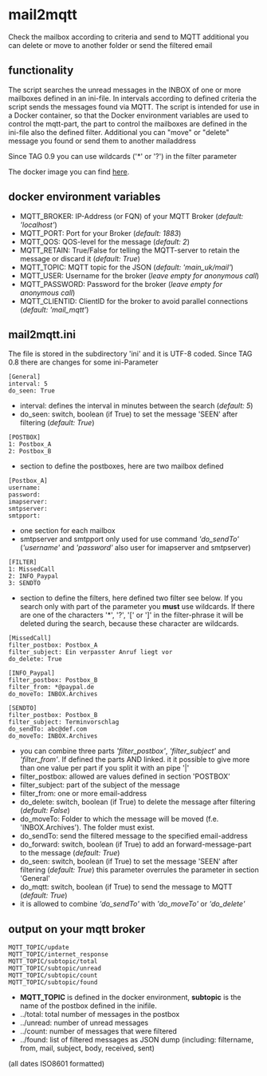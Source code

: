 # mail2mqtt
Check the mailbox according to criteria and send to MQTT additional you can delete or move to another folder or send the filtered email

## functionality
The script searches the unread messages in the INBOX of one or more mailboxes defined in an ini-file. In intervals according to defined criteria the script sends the messages found via MQTT.
The script is intended for use in a Docker container, so that the Docker environment variables are used to control the mqtt-part, the part to control the mailboxes are defined in the ini-file also the defined filter.
Additional you can "move" or "delete" message you found or send them to another mailaddress

Since TAG 0.9 you can use wildcards ('\*' or '?') in the filter parameter 

The docker image you can find [here](https://hub.docker.com/r/ukrae/mail2mqtt "mail2mqtt on docker").

## docker environment variables
* MQTT_BROKER: IP-Address (or FQN) of your MQTT Broker (*default: 'localhost'*)
* MQTT_PORT: Port for your Broker (*default: 1883*)
* MQTT_QOS: QOS-level for the message (*default: 2*)
* MQTT_RETAIN: True/False for telling the MQTT-server to retain the message or discard it (*default: True*)
* MQTT_TOPIC: MQTT topic for the JSON (*default: 'main_uk/mail'*)
* MQTT_USER: Username for the broker (*leave empty for anonymous call*)
* MQTT_PASSWORD: Password for the broker (*leave empty for anonymous call*)
* MQTT_CLIENTID: ClientID for the broker to avoid parallel connections (*default: 'mail_mqtt'*)

## mail2mqtt.ini
The file is stored in the subdirectory 'ini' and it is UTF-8 coded. 
Since TAG 0.8 there are changes for some ini-Parameter
```
[General]
interval: 5
do_seen: True
```
* interval: defines the interval in minutes between the search (*default: 5*)
* do_seen: switch, boolean (if True) to set the message 'SEEN' after filtering (*default: True*)
```
[POSTBOX]
1: Postbox_A
2: Postbox_B
```
* section to define the postboxes, here are two mailbox defined
```
[Postbox_A]
username: 
password: 
imapserver:
smtpserver:
smtpport:
```
* one section for each mailbox
* smtpserver and smtpport only used for use command *'do_sendTo'* (*'username'* and *'password'* also user for imapserver and smtpserver)
```
[FILTER]
1: MissedCall
2: INFO_Paypal
3: SENDTO
```
* section to define the filters, here defined two filter see below. If you search only with part of the parameter you **must** use wildcards. If there are one of the characters '*', '?', '\[' or '\]' in the filter-phrase it will be deleted during the search, because these character are wildcards.
```
[MissedCall]
filter_postbox: Postbox_A
filter_subject: Ein verpasster Anruf liegt vor
do_delete: True

[INFO_Paypal]
filter_postbox: Postbox_B
filter_from: *@paypal.de
do_moveTo: INBOX.Archives

[SENDTO]
filter_postbox: Postbox_B
filter_subject: Terminvorschlag
do_sendTo: abc@def.com
do_moveTo: INBOX.Archives
```
* you can combine three parts *'filter_postbox'*, *'filter_subject'* and *'filter_from'*. If defined the parts AND linked. it it possible to give more than one value per part if you split it with an pipe '|'
* filter_postbox: allowed are values defined in section 'POSTBOX'
* filter_subject: part of the subject of the message
* filter_from: one or more email-address
* do_delete: switch, boolean (if True) to delete the message after filtering (*default: False*)
* do_moveTo: Folder to which the message will be moved (f.e. 'INBOX.Archives'). The folder must exist. 
* do_sendTo: send the filtered message to the specified email-address
* do_forward: switch, boolean (if True) to add an forward-message-part to the message (*default: True*)
* do_seen: switch, boolean (if True) to set the message 'SEEN' after filtering (*default: True*) this parameter overrules the parameter in section 'General'
* do_mqtt: switch, boolean (if True) to send the message to MQTT (*default: True*) 
* it is allowed to combine *'do_sendTo'* with *'do_moveTo'* or *'do_delete'*

## output on your mqtt broker
    MQTT_TOPIC/update
    MQTT_TOPIC/internet_response
    MQTT_TOPIC/subtopic/total
    MQTT_TOPIC/subtopic/unread
    MQTT_TOPIC/subtopic/count
    MQTT_TOPIC/subtopic/found
* **MQTT_TOPIC** is defined in the docker environment, **subtopic** is the name of the postbox defined in the inifile.
* ../total: total number of messages in the postbox
* ../unread: number of unread messages 
* ../count: number of messages that were filtered 
* ../found: list of filtered messages as JSON dump (including: filtername, from, mail, subject, body, received, sent)
 
(all dates ISO8601 formatted)

